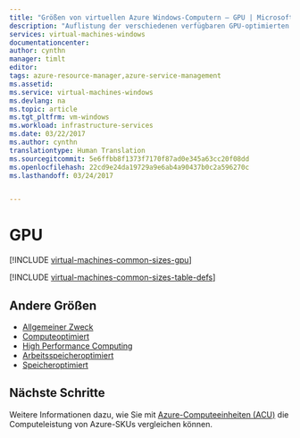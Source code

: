 ```yaml
---
title: "Größen von virtuellen Azure Windows-Computern – GPU | Microsoft-Dokumentation"
description: "Auflistung der verschiedenen verfügbaren GPU-optimierten Größen für virtuelle Windows-Computer in Azure."
services: virtual-machines-windows
documentationcenter: 
author: cynthn
manager: timlt
editor: 
tags: azure-resource-manager,azure-service-management
ms.assetid: 
ms.service: virtual-machines-windows
ms.devlang: na
ms.topic: article
ms.tgt_pltfrm: vm-windows
ms.workload: infrastructure-services
ms.date: 03/22/2017
ms.author: cynthn
translationtype: Human Translation
ms.sourcegitcommit: 5e6ffbb8f1373f7170f87ad0e345a63cc20f08dd
ms.openlocfilehash: 22cd9e24da19729a9e6ab4a90437b0c2a596270c
ms.lasthandoff: 03/24/2017


---
```


# <a name="gpu"></a>GPU 

[!INCLUDE [virtual-machines-common-sizes-gpu](../../includes/virtual-machines-common-sizes-gpu.md)]

[!INCLUDE [virtual-machines-common-sizes-table-defs](../../includes/virtual-machines-common-sizes-table-defs.md)]

## <a name="other-sizes"></a>Andere Größen
- [Allgemeiner Zweck](virtual-machines-windows-sizes-general.md)
- [Computeoptimiert](virtual-machines-windows-sizes-compute.md)
- [High Performance Computing](virtual-machines-windows-sizes-hpc.md)
- [Arbeitsspeicheroptimiert](virtual-machines-windows-sizes-memory.md)
- [Speicheroptimiert](virtual-machines-windows-sizes-storage.md)

## <a name="next-steps"></a>Nächste Schritte
Weitere Informationen dazu, wie Sie mit [Azure-Computeeinheiten (ACU)](virtual-machines-windows-acu.md) die Computeleistung von Azure-SKUs vergleichen können.


